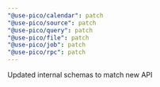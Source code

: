```yaml
---
"@use-pico/calendar": patch
"@use-pico/source": patch
"@use-pico/query": patch
"@use-pico/file": patch
"@use-pico/job": patch
"@use-pico/rpc": patch
---
```


Updated internal schemas to match new API
